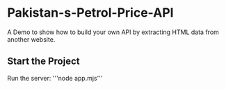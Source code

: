 # Pakistan-s-Petrol-Price-API
A Demo to show how to build your own API by extracting HTML data from another website.

## Start the Project
Run the server:
'''node app.mjs'''
